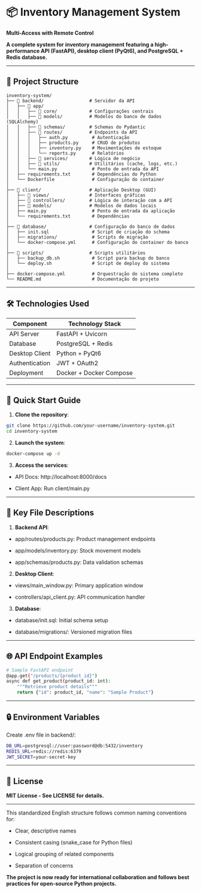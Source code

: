 # 📦 Inventory Management System
 **Multi-Access with Remote Control**

**A complete system for inventory management featuring a high-performance API (FastAPI), desktop client (PyQt6), and PostgreSQL + Redis database.**

---

## 📂 Project Structure
```
inventory-system/  
├── 📁 backend/                 # Servidor da API
│   ├── 📁 app/
│   │   ├── 📁 core/            # Configurações centrais
│   │   ├── 📁 models/          # Modelos do banco de dados (SQLAlchemy)
│   │   ├── 📁 schemas/         # Schemas do Pydantic
│   │   ├── 📁 routes/          # Endpoints da API
│   │   │   ├── auth.py         # Autenticação
│   │   │   ├── products.py     # CRUD de produtos
│   │   │   ├── inventory.py    # Movimentações de estoque
│   │   │   └── reports.py      # Relatórios
│   │   ├── 📁 services/        # Lógica de negócio
│   │   ├── 📁 utils/           # Utilitários (cache, logs, etc.)
│   │   └── main.py             # Ponto de entrada da API
│   ├── requirements.txt        # Dependências do Python
│   └── Dockerfile              # Configuração do container
│
├── 📁 client/                  # Aplicação Desktop (GUI)
│   ├── 📁 views/               # Interfaces gráficas
│   ├── 📁 controllers/         # Lógica de interação com a API
│   ├── 📁 models/              # Modelos de dados locais
│   ├── main.py                 # Ponto de entrada da aplicação
│   └── requirements.txt        # Dependências
│
├── 📁 database/                # Configuração do banco de dados
│   ├── init.sql                # Script de criação do schema
│   ├── migrations/             # Scripts de migração
│   └── docker-compose.yml      # Configuração do container do banco
│
├── 📁 scripts/                 # Scripts utilitários
│   ├── backup_db.sh            # Script para backup do banco
│   └── deploy.sh               # Script de deploy do sistema
│
├── docker-compose.yml          # Orquestração do sistema completo
└── README.md                   # Documentação do projeto
```

---

## 🛠️ Technologies Used

| Component          | Technology Stack       |
|--------------------|------------------------|
| API Server         | FastAPI + Uvicorn      |
| Database           | PostgreSQL + Redis     |
| Desktop Client     | Python + PyQt6         |
| Authentication     | JWT + OAuth2           |
| Deployment         | Docker + Docker Compose|

---

## 🚀 Quick Start Guide

1. **Clone the repository**:
```bash
git clone https://github.com/your-username/inventory-system.git
cd inventory-system 
```

2. **Launch the system**:
```bash
docker-compose up -d
```

3. **Access the services**:

- API Docs: http://localhost:8000/docs

- Client App: Run client/main.py

---

## 📝 Key File Descriptions
1. **Backend API**:

* app/routes/products.py: Product management endpoints

* app/models/inventory.py: Stock movement models

* app/schemas/products.py: Data validation schemas

2. **Desktop Client**:

* views/main_window.py: Primary application window

* controllers/api_client.py: API communication handler

3. **Database**:

* database/init.sql: Initial schema setup

* database/migrations/: Versioned migration files
---
## 🌐 API Endpoint Examples
``` bash
# Sample FastAPI endpoint
@app.get("/products/{product_id}")
async def get_product(product_id: int):
    """Retrieve product details"""
    return {"id": product_id, "name": "Sample Product"}
```
---
## 🔒 Environment Variables
Create .env file in backend/:
``` bash
DB_URL=postgresql://user:password@db:5432/inventory
REDIS_URL=redis://redis:6379
JWT_SECRET=your-secret-key
```
---
## 📜 License
**MIT License - See LICENSE for details.**

---

This standardized English structure follows common naming conventions for:
* Clear, descriptive names

* Consistent casing (snake_case for Python files)

* Logical grouping of related components

* Separation of concerns


**The project is now ready for international collaboration and follows best practices for open-source Python projects.**
